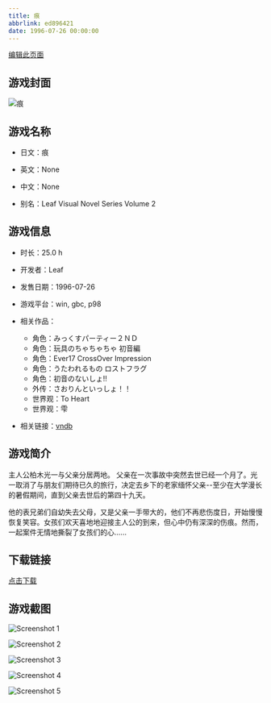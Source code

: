 ```yaml
---
title: 痕
abbrlink: ed896421
date: 1996-07-26 00:00:00
---
```

[编辑此页面](https://github.com/ACG-3/ADV3-source/blob/main/source/_posts/%E7%97%95.md)

## 游戏封面

![痕](https://pan.timero.xyz/d/onedrive/img_lib_001/%E7%97%95_cover.avif)


## 游戏名称

- 日文：痕
- 英文：None
- 中文：None

- 别名：Leaf Visual Novel Series Volume 2


## 游戏信息

- 时长：25.0 h
- 开发者：Leaf
- 发售日期：1996-07-26
- 游戏平台：win, gbc, p98
- 相关作品：
   - 角色：みっくすパーティー２ＮＤ
   - 角色：玩具のちゃちゃちゃ 初音編
   - 角色：Ever17 CrossOver Impression
   - 角色：うたわれるもの ロストフラグ
   - 角色：初音のないしょ!!
   - 外传：さおりんといっしょ！！
   - 世界观：To Heart
   - 世界观：雫

- 相关链接：[vndb](https://vndb.org/v184)


## 游戏简介

主人公柏木光一与父亲分居两地。
父亲在一次事故中突然去世已经一个月了。光一取消了与朋友们期待已久的旅行，决定去乡下的老家缅怀父亲--至少在大学漫长的暑假期间，直到父亲去世后的第四十九天。

他的表兄弟们自幼失去父母，又是父亲一手带大的，他们不再悲伤度日，开始慢慢恢复笑容。女孩们欢天喜地地迎接主人公的到来，但心中仍有深深的伤痕。然而，一起案件无情地撕裂了女孩们的心......




## 下载链接

[点击下载](https://pan.timero.xyz/onedrive/adv_lib_001/%E7%97%95)


## 游戏截图


![Screenshot 1](https://pan.timero.xyz/d/onedrive/img_lib_001/%E7%97%95_Screenshot_1.avif)

![Screenshot 2](https://pan.timero.xyz/d/onedrive/img_lib_001/%E7%97%95_Screenshot_2.avif)

![Screenshot 3](https://pan.timero.xyz/d/onedrive/img_lib_001/%E7%97%95_Screenshot_3.avif)

![Screenshot 4](https://pan.timero.xyz/d/onedrive/img_lib_001/%E7%97%95_Screenshot_4.avif)

![Screenshot 5](https://pan.timero.xyz/d/onedrive/img_lib_001/%E7%97%95_Screenshot_5.avif)

